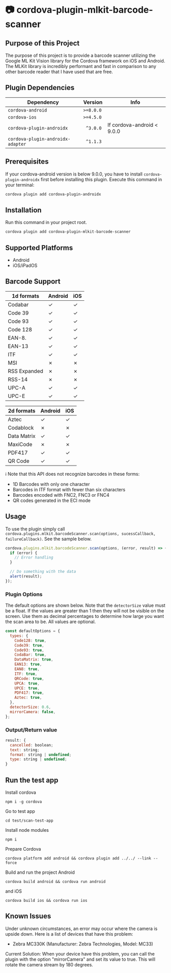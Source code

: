 # :camera: cordova-plugin-mlkit-barcode-scanner

## Purpose of this Project

The purpose of this project is to provide a barcode scanner utilizing the Google ML Kit Vision library for the Cordova framework on iOS and Android. The MLKit library is incredibly performant and fast in comparison to any other barcode reader that I have used that are free.

## Plugin Dependencies

| Dependency                        | Version   | Info                       |
| --------------------------------- | --------- | -------------------------- |
| `cordova-android`                 | `>=8.0.0` |                            |
| `cordova-ios`                     | `>=4.5.0` |                            |
| `cordova-plugin-androidx`         | ` ^3.0.0` | If cordova-android < 9.0.0 |
| `cordova-plugin-androidx-adapter` | ` ^1.1.3` |                            |

## Prerequisites

If your cordova-android version is below 9.0.0, you have to install `cordova-plugin-androidx` first before installing this plugin. Execute this command in your terminal:

```bash
cordova plugin add cordova-plugin-androidx
```

## Installation

Run this command in your project root.

```bash
cordova plugin add cordova-plugin-mlkit-barcode-scanner
```

## Supported Platforms

- Android
- iOS/iPadOS

## Barcode Support

| 1d formats   | Android | iOS |
| ------------ | ------- | --- |
| Codabar      | ✓       | ✓   |
| Code 39      | ✓       | ✓   |
| Code 93      | ✓       | ✓   |
| Code 128     | ✓       | ✓   |
| EAN-8.       | ✓       | ✓   |
| EAN-13       | ✓       | ✓   |
| ITF          | ✓       | ✓   |
| MSI          | ✗       | ✗   |
| RSS Expanded | ✗       | ✗   |
| RSS-14       | ✗       | ✗   |
| UPC-A        | ✓       | ✓   |
| UPC-E        | ✓       | ✓   |

| 2d formats  | Android | iOS |
| ----------- | ------- | --- |
| Aztec       | ✓       | ✓   |
| Codablock   | ✗       | ✗   |
| Data Matrix | ✓       | ✓   |
| MaxiCode    | ✗       | ✗   |
| PDF417      | ✓       | ✓   |
| QR Code     | ✓       | ✓   |

:information_source: Note that this API does not recognize barcodes in these forms:

- 1D Barcodes with only one character
- Barcodes in ITF format with fewer than six characters
- Barcodes encoded with FNC2, FNC3 or FNC4
- QR codes generated in the ECI mode

## Usage

To use the plugin simply call `cordova.plugins.mlkit.barcodeScanner.scan(options, sucessCallback, failureCallback)`. See the sample below.

```javascript
cordova.plugins.mlkit.barcodeScanner.scan(options, (error, result) => {
  if (error) {
    // Error handling
  }

  // Do something with the data
  alert(result);
});
```

### Plugin Options

The default options are shown below. Note that the `detectorSize` value must be a float. If the values are greater than 1 then they will not be visible on the screen. Use them as decimal percentages to determine how large you want the scan area to be. All values are optional.

```javascript
const defaultOptions = {
  types: {
    Code128: true,
    Code39: true,
    Code93: true,
    CodaBar: true,
    DataMatrix: true,
    EAN13: true,
    EAN8: true,
    ITF: true,
    QRCode: true,
    UPCA: true,
    UPCE: true,
    PDF417: true,
    Aztec: true,
  },
  detectorSize: 0.6,
  mirrorCamera: false,
};
```

### Output/Return value

```javascript
result: {
  cancelled: boolean;
  text: string;
  format: string | undefined;
  type: string | undefined;
}
```

## Run the test app

Install cordova

```
npm i -g cordova
```

Go to test app

```
cd test/scan-test-app
```

Install node modules

```
npm i
```

Prepare Cordova

```
cordova platform add android && cordova plugin add ../../ --link --force
```

Build and run the project Android

```
cordova build android && cordova run android
```

and iOS

```
cordova build ios && cordova run ios
```

## Known Issues

Under unknown circumstances, an error may occur where the camera is upside down.
Here is a list of devices that have this problem:

- Zebra MC330K (Manufacturer: Zebra Technologies, Model: MC33)

Current Solution: When your device have this problem, you can call the plugin with the option "mirrorCamera" and set its value to true. This will rotate the camera stream by 180 degrees.
